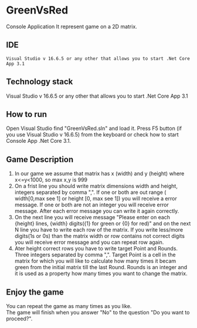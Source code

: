 # GreenVsRed
Console Application 
It represent game on a 2D matrix.

## IDE
```
Visual Studio v 16.6.5 or any other that allows you to start .Net Core App 3.1 
```

## Technology stack
Visual Studio v 16.6.5 or any other that allows you to start .Net Core App 3.1 <br />

## How to run
Open Visual Studio find "GreenVsRed.sln" and load it. Press F5 button (if you use Visual Studio v 16.6.5) from the keyboard or check how to start Console App .Net Core 3.1.</br>

## Game Description
1. In our game we assume that matrix has x (width) and y (height) where x<=y<1000, so max x,y is 999</br>
2. On a frist line you should write matrix dimensions width and height, integers separated by comma ",". If one or both are out range ( width[0,max see 1] or height [0, max see 1]) you will receive a error message. If one or both are not an integer you will receive error message. After each error message you can write it again correctly.
3. On the next line you will receive message "Please enter on each {height} lines, {width} digits({1} for green or {0} for red)" and on the next N line you have to write each row of the matrix. If you write less/more digits(1s or 0s) than the matrix width or row contains not correct digits you will receive error message and you can repeat row again.</br>
5. Ater height correct rows you have to write target Point and Rounds. Three integers separated by comma ",". Target Point is a cell in the matrix for which you will like to calculate how many times it becam green from the initial matrix till the last Round. Rounds is an integer and it is used as a property how many times you want to change the matrix.</br>   

## Enjoy the game
You can repeat the game as many times as you like.</br>
The game will finish when you answer "No" to the question "Do you want to proceed?".</br>